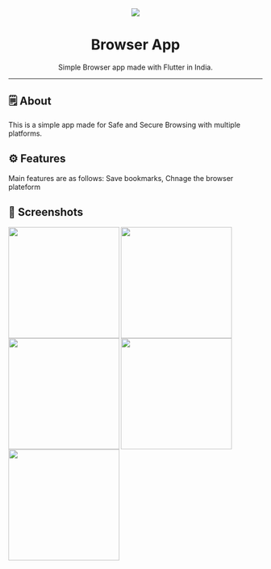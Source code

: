 <div align="center">

<img src="./assets/feature_graphic/feature_graphic.png">


# **Browser App**
Simple Browser app made with Flutter in India.

---

</div>



## 🗒 About

This is a simple app made for Safe and Secure Browsing with multiple platforms.

## ⚙️ Features
Main features are as follows:
Save bookmarks,
Chnage the browser plateform
## 📲 Screenshots

<img align="left" src= "https://github.com/user-attachments/assets/cfbf5a0b-6ea2-41c4-b07e-886a8bd35a6a" width="220px">
<img align="left" src= "https://github.com/user-attachments/assets/07f0f2b3-b3bf-48a6-89a4-4b0253c54371" width="220px">
<img align="left" src="https://github.com/user-attachments/assets/c70c89d4-3ecc-4c42-a449-2e9f39ecbdde" width="220px">
<img align="left" src="https://github.com/user-attachments/assets/509c4f4d-bdc3-4bdc-b236-6945a43a63f3" width="220px">
<img align="left" src="https://github.com/user-attachments/assets/96e07cc9-25de-4206-a283-94bfbbe9ecee" width="220px">

<br><br>



</div>
